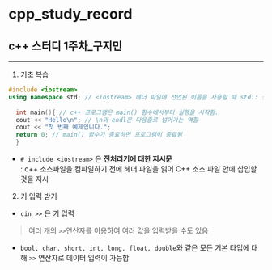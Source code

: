 # cpp_study_record
## c++ 스터디 1주차_구지민
---
1. 기초 복습
```c++
#include <iostream>
using namespace std; // <iostream> 헤더 파일에 선언된 이름을 사용할 때 std:: 생략
  
  int main(){ // c++ 프로그램은 main() 함수에서부터 실행을 시작함.
  cout << "Hello\n"; // \n과 endl은 다음줄로 넘어가는 역할
  cout << "첫 번째 예제입니다.";
  return 0; // main() 함수가 종료하면 프로그램이 종료됨
  }
  ```
  
  - `# include <iostream>`
  은 **전처리기에 대한 지시문**  
  : c++ 소스파일을 컴파일하기 전에 <iostream> 헤더 파일을 읽어 C++ 소스 파일 안에 삽입할 것을 지시  
  
  2. 키 입력 받기  
  
  - `cin >>` 은 키 입력  
  >여러 개의 `>>`연산자를 이용하여 여러 값을 입력받을 수도 있음
  
  - `bool, char, short, int, long, float, double`와 같은 모든 기본 타입에 대해 `>>` 연산자로 데이터 입력이 가능함  
  
 
  
  
  
